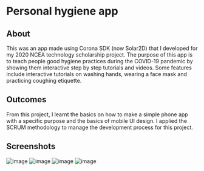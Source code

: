 # Personal hygiene app

## About 
This was an app made using Corona SDK (now Solar2D) that I developed for my 2020 NCEA technology scholarship project. The purpose of this app is to teach people good hygiene practices during the COVID-19 pandemic by showing them interactive step by step tutorials and videos. Some features include interactive tutorials on washing hands, wearing a face mask and practicing coughing etiquette.

## Outcomes
From this project, I learnt the basics on how to make a simple phone app with a specific purpose and the basics of mobile UI design. I applied the SCRUM methodology to manage the development process for this project.

## Screenshots
![image](https://user-images.githubusercontent.com/60588144/188053089-faeff3cb-b8ec-43e9-9fdb-8531466394e0.png)
![image](https://user-images.githubusercontent.com/60588144/188053117-ff0ee6be-ac77-46da-9934-effed926aeb7.png)
![image](https://user-images.githubusercontent.com/60588144/188053524-0a532013-d6af-4535-af2a-27c16c223d44.png)
![image](https://user-images.githubusercontent.com/60588144/188053547-19e9bd3d-aaca-418c-84a9-1531dd8ef78c.png)
